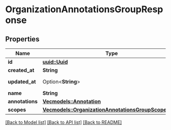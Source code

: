 # OrganizationAnnotationsGroupResponse

## Properties

Name | Type | Description | Notes
------------ | ------------- | ------------- | -------------
**id** | [**uuid::Uuid**](uuid::Uuid.md) |  | [readonly]
**created_at** | **String** |  | [readonly]
**updated_at** | Option<**String**> |  | [optional][readonly]
**name** | **String** |  | 
**annotations** | [**Vec<models::Annotation>**](Annotation.md) |  | 
**scopes** | [**Vec<models::OrganizationAnnotationsGroupScopeEnum>**](OrganizationAnnotationsGroupScopeEnum.md) |  | 

[[Back to Model list]](../README.md#documentation-for-models) [[Back to API list]](../README.md#documentation-for-api-endpoints) [[Back to README]](../README.md)


